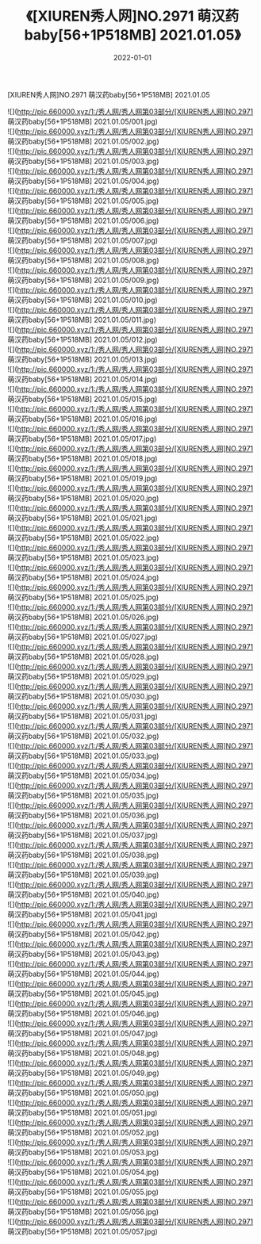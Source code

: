 ﻿---
layout: post
title:  《[XIUREN秀人网]NO.2971 萌汉药baby[56+1P518MB] 2021.01.05》
date:   2022-01-01
img: http://pic.660000.xyz/1:/秀人网/秀人网第03部分/[XIUREN秀人网]NO.2971 萌汉药baby[56+1P518MB] 2021.01.05/000.jpg
categories: [美女, 清纯, 唯美]
---

[XIUREN秀人网]NO.2971 萌汉药baby[56+1P518MB] 2021.01.05

 ![](http://pic.660000.xyz/1:/秀人网/秀人网第03部分/[XIUREN秀人网]NO.2971 萌汉药baby[56+1P518MB] 2021.01.05/001.jpg) <br>![](http://pic.660000.xyz/1:/秀人网/秀人网第03部分/[XIUREN秀人网]NO.2971 萌汉药baby[56+1P518MB] 2021.01.05/002.jpg) <br>![](http://pic.660000.xyz/1:/秀人网/秀人网第03部分/[XIUREN秀人网]NO.2971 萌汉药baby[56+1P518MB] 2021.01.05/003.jpg) <br>![](http://pic.660000.xyz/1:/秀人网/秀人网第03部分/[XIUREN秀人网]NO.2971 萌汉药baby[56+1P518MB] 2021.01.05/004.jpg) <br>![](http://pic.660000.xyz/1:/秀人网/秀人网第03部分/[XIUREN秀人网]NO.2971 萌汉药baby[56+1P518MB] 2021.01.05/005.jpg) <br>![](http://pic.660000.xyz/1:/秀人网/秀人网第03部分/[XIUREN秀人网]NO.2971 萌汉药baby[56+1P518MB] 2021.01.05/006.jpg) <br>![](http://pic.660000.xyz/1:/秀人网/秀人网第03部分/[XIUREN秀人网]NO.2971 萌汉药baby[56+1P518MB] 2021.01.05/007.jpg) <br>![](http://pic.660000.xyz/1:/秀人网/秀人网第03部分/[XIUREN秀人网]NO.2971 萌汉药baby[56+1P518MB] 2021.01.05/008.jpg) <br>![](http://pic.660000.xyz/1:/秀人网/秀人网第03部分/[XIUREN秀人网]NO.2971 萌汉药baby[56+1P518MB] 2021.01.05/009.jpg) <br>![](http://pic.660000.xyz/1:/秀人网/秀人网第03部分/[XIUREN秀人网]NO.2971 萌汉药baby[56+1P518MB] 2021.01.05/010.jpg) <br>![](http://pic.660000.xyz/1:/秀人网/秀人网第03部分/[XIUREN秀人网]NO.2971 萌汉药baby[56+1P518MB] 2021.01.05/011.jpg) <br>![](http://pic.660000.xyz/1:/秀人网/秀人网第03部分/[XIUREN秀人网]NO.2971 萌汉药baby[56+1P518MB] 2021.01.05/012.jpg) <br>![](http://pic.660000.xyz/1:/秀人网/秀人网第03部分/[XIUREN秀人网]NO.2971 萌汉药baby[56+1P518MB] 2021.01.05/013.jpg) <br>![](http://pic.660000.xyz/1:/秀人网/秀人网第03部分/[XIUREN秀人网]NO.2971 萌汉药baby[56+1P518MB] 2021.01.05/014.jpg) <br>![](http://pic.660000.xyz/1:/秀人网/秀人网第03部分/[XIUREN秀人网]NO.2971 萌汉药baby[56+1P518MB] 2021.01.05/015.jpg) <br>![](http://pic.660000.xyz/1:/秀人网/秀人网第03部分/[XIUREN秀人网]NO.2971 萌汉药baby[56+1P518MB] 2021.01.05/016.jpg) <br>![](http://pic.660000.xyz/1:/秀人网/秀人网第03部分/[XIUREN秀人网]NO.2971 萌汉药baby[56+1P518MB] 2021.01.05/017.jpg) <br>![](http://pic.660000.xyz/1:/秀人网/秀人网第03部分/[XIUREN秀人网]NO.2971 萌汉药baby[56+1P518MB] 2021.01.05/018.jpg) <br>![](http://pic.660000.xyz/1:/秀人网/秀人网第03部分/[XIUREN秀人网]NO.2971 萌汉药baby[56+1P518MB] 2021.01.05/019.jpg) <br>![](http://pic.660000.xyz/1:/秀人网/秀人网第03部分/[XIUREN秀人网]NO.2971 萌汉药baby[56+1P518MB] 2021.01.05/020.jpg) <br>![](http://pic.660000.xyz/1:/秀人网/秀人网第03部分/[XIUREN秀人网]NO.2971 萌汉药baby[56+1P518MB] 2021.01.05/021.jpg) <br>![](http://pic.660000.xyz/1:/秀人网/秀人网第03部分/[XIUREN秀人网]NO.2971 萌汉药baby[56+1P518MB] 2021.01.05/022.jpg) <br>![](http://pic.660000.xyz/1:/秀人网/秀人网第03部分/[XIUREN秀人网]NO.2971 萌汉药baby[56+1P518MB] 2021.01.05/023.jpg) <br>![](http://pic.660000.xyz/1:/秀人网/秀人网第03部分/[XIUREN秀人网]NO.2971 萌汉药baby[56+1P518MB] 2021.01.05/024.jpg) <br>![](http://pic.660000.xyz/1:/秀人网/秀人网第03部分/[XIUREN秀人网]NO.2971 萌汉药baby[56+1P518MB] 2021.01.05/025.jpg) <br>![](http://pic.660000.xyz/1:/秀人网/秀人网第03部分/[XIUREN秀人网]NO.2971 萌汉药baby[56+1P518MB] 2021.01.05/026.jpg) <br>![](http://pic.660000.xyz/1:/秀人网/秀人网第03部分/[XIUREN秀人网]NO.2971 萌汉药baby[56+1P518MB] 2021.01.05/027.jpg) <br>![](http://pic.660000.xyz/1:/秀人网/秀人网第03部分/[XIUREN秀人网]NO.2971 萌汉药baby[56+1P518MB] 2021.01.05/028.jpg) <br>![](http://pic.660000.xyz/1:/秀人网/秀人网第03部分/[XIUREN秀人网]NO.2971 萌汉药baby[56+1P518MB] 2021.01.05/029.jpg) <br>![](http://pic.660000.xyz/1:/秀人网/秀人网第03部分/[XIUREN秀人网]NO.2971 萌汉药baby[56+1P518MB] 2021.01.05/030.jpg) <br>![](http://pic.660000.xyz/1:/秀人网/秀人网第03部分/[XIUREN秀人网]NO.2971 萌汉药baby[56+1P518MB] 2021.01.05/031.jpg) <br>![](http://pic.660000.xyz/1:/秀人网/秀人网第03部分/[XIUREN秀人网]NO.2971 萌汉药baby[56+1P518MB] 2021.01.05/032.jpg) <br>![](http://pic.660000.xyz/1:/秀人网/秀人网第03部分/[XIUREN秀人网]NO.2971 萌汉药baby[56+1P518MB] 2021.01.05/033.jpg) <br>![](http://pic.660000.xyz/1:/秀人网/秀人网第03部分/[XIUREN秀人网]NO.2971 萌汉药baby[56+1P518MB] 2021.01.05/034.jpg) <br>![](http://pic.660000.xyz/1:/秀人网/秀人网第03部分/[XIUREN秀人网]NO.2971 萌汉药baby[56+1P518MB] 2021.01.05/035.jpg) <br>![](http://pic.660000.xyz/1:/秀人网/秀人网第03部分/[XIUREN秀人网]NO.2971 萌汉药baby[56+1P518MB] 2021.01.05/036.jpg) <br>![](http://pic.660000.xyz/1:/秀人网/秀人网第03部分/[XIUREN秀人网]NO.2971 萌汉药baby[56+1P518MB] 2021.01.05/037.jpg) <br>![](http://pic.660000.xyz/1:/秀人网/秀人网第03部分/[XIUREN秀人网]NO.2971 萌汉药baby[56+1P518MB] 2021.01.05/038.jpg) <br>![](http://pic.660000.xyz/1:/秀人网/秀人网第03部分/[XIUREN秀人网]NO.2971 萌汉药baby[56+1P518MB] 2021.01.05/039.jpg) <br>![](http://pic.660000.xyz/1:/秀人网/秀人网第03部分/[XIUREN秀人网]NO.2971 萌汉药baby[56+1P518MB] 2021.01.05/040.jpg) <br>![](http://pic.660000.xyz/1:/秀人网/秀人网第03部分/[XIUREN秀人网]NO.2971 萌汉药baby[56+1P518MB] 2021.01.05/041.jpg) <br>![](http://pic.660000.xyz/1:/秀人网/秀人网第03部分/[XIUREN秀人网]NO.2971 萌汉药baby[56+1P518MB] 2021.01.05/042.jpg) <br>![](http://pic.660000.xyz/1:/秀人网/秀人网第03部分/[XIUREN秀人网]NO.2971 萌汉药baby[56+1P518MB] 2021.01.05/043.jpg) <br>![](http://pic.660000.xyz/1:/秀人网/秀人网第03部分/[XIUREN秀人网]NO.2971 萌汉药baby[56+1P518MB] 2021.01.05/044.jpg) <br>![](http://pic.660000.xyz/1:/秀人网/秀人网第03部分/[XIUREN秀人网]NO.2971 萌汉药baby[56+1P518MB] 2021.01.05/045.jpg) <br>![](http://pic.660000.xyz/1:/秀人网/秀人网第03部分/[XIUREN秀人网]NO.2971 萌汉药baby[56+1P518MB] 2021.01.05/046.jpg) <br>![](http://pic.660000.xyz/1:/秀人网/秀人网第03部分/[XIUREN秀人网]NO.2971 萌汉药baby[56+1P518MB] 2021.01.05/047.jpg) <br>![](http://pic.660000.xyz/1:/秀人网/秀人网第03部分/[XIUREN秀人网]NO.2971 萌汉药baby[56+1P518MB] 2021.01.05/048.jpg) <br>![](http://pic.660000.xyz/1:/秀人网/秀人网第03部分/[XIUREN秀人网]NO.2971 萌汉药baby[56+1P518MB] 2021.01.05/049.jpg) <br>![](http://pic.660000.xyz/1:/秀人网/秀人网第03部分/[XIUREN秀人网]NO.2971 萌汉药baby[56+1P518MB] 2021.01.05/050.jpg) <br>![](http://pic.660000.xyz/1:/秀人网/秀人网第03部分/[XIUREN秀人网]NO.2971 萌汉药baby[56+1P518MB] 2021.01.05/051.jpg) <br>![](http://pic.660000.xyz/1:/秀人网/秀人网第03部分/[XIUREN秀人网]NO.2971 萌汉药baby[56+1P518MB] 2021.01.05/052.jpg) <br>![](http://pic.660000.xyz/1:/秀人网/秀人网第03部分/[XIUREN秀人网]NO.2971 萌汉药baby[56+1P518MB] 2021.01.05/053.jpg) <br>![](http://pic.660000.xyz/1:/秀人网/秀人网第03部分/[XIUREN秀人网]NO.2971 萌汉药baby[56+1P518MB] 2021.01.05/054.jpg) <br>![](http://pic.660000.xyz/1:/秀人网/秀人网第03部分/[XIUREN秀人网]NO.2971 萌汉药baby[56+1P518MB] 2021.01.05/055.jpg) <br>![](http://pic.660000.xyz/1:/秀人网/秀人网第03部分/[XIUREN秀人网]NO.2971 萌汉药baby[56+1P518MB] 2021.01.05/056.jpg) <br>![](http://pic.660000.xyz/1:/秀人网/秀人网第03部分/[XIUREN秀人网]NO.2971 萌汉药baby[56+1P518MB] 2021.01.05/057.jpg) <br>
